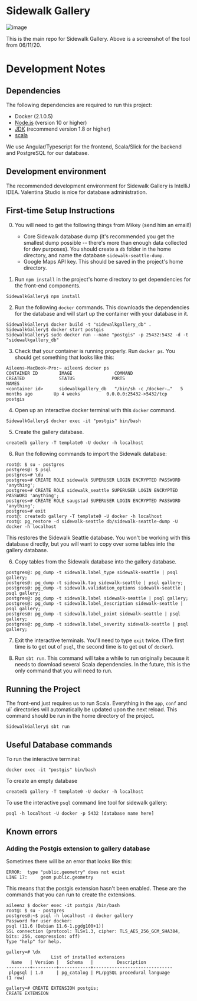 # Sidewalk Gallery
![image](https://user-images.githubusercontent.com/25534091/84452867-dec08c80-ac0b-11ea-8a90-ae8eeef03f01.png)

This is the main repo for Sidewalk Gallery. Above is a screenshot of the tool from 06/11/20.

# Development Notes
## Dependencies
The following dependencies are required to run this project:
* Docker (2.1.0.5)
* [Node.js](https://nodejs.org/) (version 10 or higher)
* [JDK](http://www.oracle.com/technetwork/java/javase/downloads/index.html)
  (recommend version 1.8 or higher)
* [scala](https://www.scala-lang.org/download/)

We use Angular/Typescript for the frontend, Scala/Slick for the backend and PostgreSQL for our database.

## Development environment
The recommended development environment for Sidewalk Gallery is IntelliJ IDEA.
Valentina Studio is nice for database administration.

## First-time Setup Instructions
0. You will need to get the following things from Mikey (send him an email!)
    * Core Sidewalk database dump (it's recommended you get the smallest dump
      possible -- there's more than enough data collected for dev purposes).
      You should create a `db` folder in the home directory, and name the
      database `sidewalk-seattle-dump`.
    * Google Maps API key. This should be saved in the project's home directory.

1. Run `npm install` in the project's home directory to get dependencies for the
   front-end components.
```
SidewalkGallery$ npm install
```

2. Run the following `docker` commands. This downloads the dependencies for the
   database and will start up the container with your database in it.

```
SidewalkGallery$ docker build -t "sidewalkgallery_db" .
SidewalkGallery$ docker start postgis
SidewalkGallery$ sudo docker run --name "postgis" -p 25432:5432 -d -t "sidewalkgallery_db"
```

3. Check that your container is running properly. Run `docker ps`. You should
   get something that looks like this:

```
Aileens-MacBook-Pro:~ aileen$ docker ps
CONTAINER ID        IMAGE                COMMAND                  CREATED             STATUS              PORTS                     NAMES
<container id>      sidewalkgallery_db   "/bin/sh -c /docker-…"   5 months ago        Up 4 weeks          0.0.0.0:25432->5432/tcp   postgis
```

4. Open up an interactive docker terminal with this `docker` command.
```
SidewalkGallery$ docker exec -it "postgis" bin/bash
```

5. Create the gallery database.
```
createdb gallery -T template0 -U docker -h localhost

```

6. Run the following commands to import the Sidewalk database:
```
root@: $ su - postgres
postgres@: $ psql
postgres=# \du
postgres=# CREATE ROLE sidewalk SUPERUSER LOGIN ENCRYPTED PASSWORD 'anything';
postgres=# CREATE ROLE sidewalk_seattle SUPERUSER LOGIN ENCRYPTED PASSWORD 'anything';
postgres=# CREATE ROLE saugstad SUPERUSER LOGIN ENCRYPTED PASSWORD 'anything';
postgres=# exit
root@: createdb gallery -T template0 -U docker -h localhost
root@: pg_restore -d sidewalk-seattle db/sidewalk-seattle-dump -U docker -h localhost
```

This restores the Sidewalk Seattle database. You won't be working with this
database directly, but you will want to copy over some tables into the gallery
database.

6. Copy tables from the Sidewalk database into the gallery database.
```
postgres@: pg_dump -t sidewalk.label_type sidewalk-seattle | psql gallery;
postgres@: pg_dump -t sidewalk.tag sidewalk-seattle | psql gallery;
postgres@: pg_dump -t sidewalk.validation_options sidewalk-seattle | psql gallery;
postgres@: pg_dump -t sidewalk.label sidewalk-seattle | psql gallery;
postgres@: pg_dump -t sidewalk.label_description sidewalk-seattle | psql gallery;
postgres@: pg_dump -t sidewalk.label_point sidewalk-seattle | psql gallery;
postgres@: pg_dump -t sidewalk.label_severity sidewalk-seattle | psql gallery;
```

7. Exit the interactive terminals. You'll need to type `exit` twice. (The first
   time is to get out of `psql`, the second time is to get out of `docker`).

8. Run `sbt run`. This command will take a while to run originally because it
   needs to download several Scala dependencies. In the future, this is the only
   command that you will need to run.

## Running the Project
The front-end just requires us to run Scala. Everything in the `app`, `conf` and 
ui` directories will automatically be updated upon the next reload. This command
should be run in the home directory of the project.

```
SidewalkGallery$ sbt run
```

## Useful Database commands

To run the interactive terminal:
```
docker exec -it "postgis" bin/bash
```

To create an empty database
```
createdb gallery -T template0 -U docker -h localhost
```

To use the interactive `psql` command line tool for sidewalk gallery:
```
psql -h localhost -U docker -p 5432 [database name here]
```

## Known errors

###  Adding the Postgis extension to gallery database
Sometimes there will be an error that looks like this:
```
ERROR:  type "public.geometry" does not exist
LINE 17:     geom public.geometry
```

This means that the postgis extension hasn't been enabled. These are the 
commands that you can run to create the extensions.

```
aileenz $ docker exec -it postgis /bin/bash
root@: $ su - postgres
postgres@:~$ psql -h localhost -U docker gallery         
Password for user docker: 
psql (11.6 (Debian 11.6-1.pgdg100+1))
SSL connection (protocol: TLSv1.3, cipher: TLS_AES_256_GCM_SHA384, bits: 256, compression: off)
Type "help" for help.

gallery=# \dx
                 List of installed extensions
  Name   | Version |   Schema   |         Description          
---------+---------+------------+------------------------------
 plpgsql | 1.0     | pg_catalog | PL/pgSQL procedural language
(1 row)

gallery=# CREATE EXTENSION postgis; 
CREATE EXTENSION
```